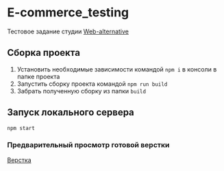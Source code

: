# E-commerce_testing
Тестовое задание студии [Web-alternative](https://web-alt.ru)

## Сборка проекта
1. Установить необходимые зависимости командой `npm i` в консоли в папке проекта
2. Запустить сборку проекта командой `npm run build`
3. Забрать полученную сборку из папки `build`

## Запуск локального сервера
`npm start`

### Предварительный просмотр готовой верстки
[Верстка](https://imozi.github.io/e-commerce_testing/build)
